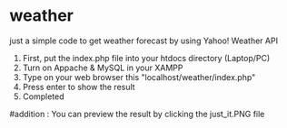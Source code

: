 # weather
just a simple code to get weather forecast by using Yahoo! Weather API 

1. First, put the index.php file into your htdocs directory (Laptop/PC)
2. Turn on Appache & MySQL in your XAMPP 
3. Type on your web browser this "localhost/weather/index.php"
4. Press enter to show the result
5. Completed

#addition : You can preview the result by clicking the just_it.PNG file 



